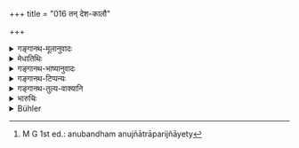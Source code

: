 +++
title = "016 तन् देश-कालौ"

+++

<details><summary>गङ्गानथ-मूलानुवादः</summary>

To men who act unlawfully, he shall mete it out appropriately, having carefully considered the time and place, as also the strength and learning.—(16).
</details>

<details><summary>मेधातिथिः</summary>

**अन्यायवर्तिनो** ये राजापथ्य-कारिणो महामात्यादयस् तेषाम् अयं दण्ड उच्यते । अन्येषां तु परस्परव्यवहारिणाम् "अनुबन्धं परिज्ञाय[^२२]" (म्ध् ८.१२६) इत्य् अत्रोच्यते । तत्रैव चायं श्लोको व्यख्यातः । **विद्या**त्राधिका, सा च वेदार्थविषया । **यथार्हतः** यथार्हं यो यस्य योग्य इत्य् अर्थः । **संप्रणयेत्** प्रवर्तयेत् कुर्याद् इति यावत् । एतत् सर्वम् **अवेक्ष्य** निरूप्य तत्तदपेक्षो दण्डः कर्तव्यः । अन्यथाप्रणीतो राज्ञो दृष्टम् अनर्थम् आवहेत् । दृष्टादृष्टभेदेन स्वप्रकृतिजनपदभेदेन सप्तमाष्टमयोर् दण्डमातृकाश्लोकयोर् भेदः ॥ ७.१६ ॥


[^२२]:
     M G 1st ed.: anubandham anujñātrāparijñāyety
</details>

<details><summary>गङ्गानथ-भाष्यानुवादः</summary>

Those ‘*who act unlawfully*,’—*i.e*., do things harmful to the
King.—*i.e*., such persons as the Chief Minister and others,—it is the
punishment to be inflicted upon such men that is described now. As
regards persons who behave unlawfully towards one another, the
punishment to be inflicted is going to be described under VIII. 126,
where it is said—‘Having ascertained the motive &c &c.’; and the present
verse also we have explained under that text. One additional factor
introduced in the present text is ‘*learning*’, which stands for *Vedic
learning*.

‘*Appropriately*’—according as each man may deserve.

‘*Mete out*’—inflict, bestow.

Punishment should be meted out after having fully considered all that is
here mentioned. If inflicted in any other way, it would bring
perceptible trouble to the King.

The two (similar) verses occurring in discourses VII and VIII differ in
the following respects—(*a*) one refers to visible (worldly) matters and
the other to invisible (super-physical) ones, and (*b*) one refers to
the King’s servants and the other to his people.—(16)
</details>

<details><summary>गङ्गानथ-टिप्पन्यः</summary>

This verse is quoted in *Vivādaratnākoì'a* (p. 646), which adds the
following notes:—*Rājā*, so called because of his *giving satisfaction
(rañjanāt*),—*puruṣaḥ*, ‘equal to the Supreme Being’, residing in the
hearts of the people;—he is the *netā*, the ‘leader’, the propagator of
*Dharma*,

It is quoted in *Vīramitrodaya* (Rājanīti, p. 292);—and in
*Vivādacintāmaṇi* (p. 261), which has the following notes:—*Rājā*, so
called because he keeps the people contented (),—*puruṣaḥ*, the Supreme
Person, because he abides in the heart (*puri shete*) of the
people,—*nètā*, - ruler, master,—‘*śāsitā*’, the propagator of proper
righteousness.
</details>

<details><summary>गङ्गानथ-तुल्य-वाक्यानि</summary>

*Yājñavalkya* (1.352).—(See under l5.)

*Yājñavalkya* (1.367).—‘The king shall inflict punishment upon those who
deserve it, after duly taking into consideration, the crime, the place
and the time, as also the strength, age, act and wealth of the culprit,’

*Gautama* (12.51).—‘The award of punishment should be regulated by a
consideration of the status of the criminal, of his bodily strength, of
the nature of the crime and whether the offence has been repeated.’

*Vasiṣṭha* (19, 9-10).—‘Punishment should be awarded in cases of assault
and abuse after due consideration of the particular place and time, of
the duties, age, learning, and the sect; in accordance with the
scriptures and in accordance with precedents.’

*Viṣṇu* (3.91, 92).—‘He should inflict punishments, corresponding to the
nature of their offences, upon evil-doers. He should inflict punishments
according to justice.’

*Matsya-purāṇa* (Vīramitrodaya-Rājanīti, p. 255).—‘The king should
inflict punishment after due enquiry; everything rests upon punishment.’

*Arthaśāstra* (p. 32).—‘Punishment is the means whereby the security of
the science of philosophy, Vedic triad and Trade-Agriculture is
obtained.’

*Śukranīti* 1.45-47).—‘Through fear of punishment meted out by the king,
each man gets into the habit of following his own Dharma. The person who
follows his own Dharma can become powerful and influential in this
world. With strict adherence to one’s own duty, there can he no
happiness. Poliowing one’s own Dharma is the highest penance.’
</details>

<details><summary>भारुचिः</summary>

ग्रामारण्यबाह्याभ्यन्तररथ्यादिर् **देशः** । दिवा नक्तं बालो युवा स्थविर इति **कालः** । **शक्तिः** शरीरगतार्थगता च । **विद्या** त्रयी शाङ्गोपाङ्गा । एतदपेक्षया दण्डः प्रणेयः । अन्यथा प्रणीतो ऽनर्थम् उत्पादयति, अर्थं च न करोतीति दण्डस्तुत्यर्थो ऽयम् अनुवादः । दण्डपातनविधिं तूपरिष्टाद् वक्ष्यत्य् अपराधं प्रतिज्ञायेति ॥ ७.१६ ॥
</details>

<details><summary>Bühler</summary>

016	Having fully considered the time and the place (of the offence), the strength and the knowledge (of the offender), let him justly inflict that (punishment) on men who act unjustly.
</details>
